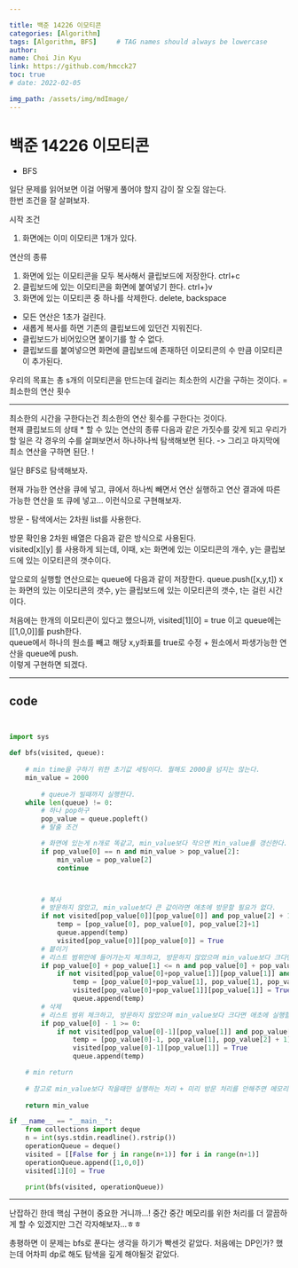 ```yaml
---

title: 백준 14226 이모티콘
categories: [Algorithm]
tags: [Algorithm, BFS]     # TAG names should always be lowercase
author:
name: Choi Jin Kyu
link: https://github.com/hmcck27
toc: true
# date: 2022-02-05

img_path: /assets/img/mdImage/
---
```


# 백준 14226 이모티콘

- BFS


일단 문제를 읽어보면 이걸 어떻게 풀어야 할지 감이 잘 오질 않는다.  
한번 조건을 잘 살펴보자.

시작 조건
1. 화면에는 이미 이모티콘 1개가 있다.

연산의 종류
1. 화면에 있는 이모티콘을 모두 복사해서 클립보드에 저장한다. ctrl+c
2. 클립보드에 있는 이모티콘을 화면에 붙여넣기 한다. ctrl+}v
3. 화면에 있는 이모티콘 중 하나를 삭제한다. delete, backspace

- 모든 연산은 1초가 걸린다.  
- 새롭게 복사를 하면 기존의 클립보드에 있던건 지워진다.  
- 클립보드가 비어있으면 붙이기를 할 수 없다.
- 클립보드를 붙여넣으면 화면에 클립보드에 존재하던 이모티콘의 수 만큼 이모티콘이 추가된다. 

우리의 목표는 총 s개의 이모티콘을 만드는데 걸리는 최소한의 시간을 구하는 것이다. = 최소한의 연산 횟수

---

최소한의 시간을 구한다는건 최소한의 연산 횟수를 구한다는 것이다.  
현재 클립보드의 상태 * 할 수 있는 연산의 종류
다음과 같은 가짓수를 갖게 되고 우리가 할 일은 각 경우의 수를 살펴보면서 하나하나씩 탐색해보면 된다. -> 그리고 마지막에 최소 연산을 구하면 된단. !

일단 BFS로 탐색해보자.

현재 가능한 연산을 큐에 넣고, 큐에서 하나씩 빼면서 연산 실행하고 연산 결과에 따른 가능한 연산을 또 큐에 넣고... 이런식으로 구현해보자.

방문 - 탐색에서는 2차원 list를 사용한다.

방문 확인용 2차원 배열은 다음과 같은 방식으로 사용된다.  
visited[x][y] 를 사용하게 되는데,
이때, x는 화면에 있는 이모티콘의 개수, y는 클립보드에 있는 이모티콘의 갯수이다.  

앞으로의 실행할 연산으로는 queue에 다음과 같이 저장한다.
queue.push([x,y,t])
x는 화면의 있는 이모티콘의 갯수, y는 클립보드에 있는 이모티콘의 갯수, t는 걸린 시간이다.

처음에는 한개의 이모티콘이 있다고 했으니까,
visited[1][0] = true 이고 queue에는 [[1,0,0]]를 push한다.  
queue에서 하나의 원소를 빼고 해당 x,y좌표를 true로 수정 + 원소에서 파생가능한 연산을 queue에 push.  
이렇게 구현하면 되겠다.  



---

## code

```python


import sys

def bfs(visited, queue):
    
    # min time을 구하기 위한 초기값 세팅이다. 뭘해도 2000을 넘지는 않는다.
    min_value = 2000
    
        # queue가 빌때까지 실행한다.
    while len(queue) != 0:
        # 하나 pop하구
        pop_value = queue.popleft()
        # 탈출 조건

        # 화면에 있는게 n개로 똑같고, min_value보다 작으면 Min_value를 갱신한다.
        if pop_value[0] == n and min_value > pop_value[2]:
            min_value = pop_value[2]
            continue



        # 복사
        # 방문하지 않았고, min_value보다 큰 값이라면 애초에 방문할 필요가 없다.
        if not visited[pop_value[0]][pop_value[0]] and pop_value[2] + 1 < min_value:
            temp = [pop_value[0], pop_value[0], pop_value[2]+1]
            queue.append(temp)
            visited[pop_value[0]][pop_value[0]] = True
        # 븥이기
        # 리스트 범위안에 들어가는지 체크하고, 방문하지 않았으며 min_value보다 크다면 애초에 실행할 필요도 없다.
        if pop_value[0] + pop_value[1] <= n and pop_value[0] + pop_value[1] >= 0:
            if not visited[pop_value[0]+pop_value[1]][pop_value[1]] and pop_value[2] + 1 < min_value:
                temp = [pop_value[0]+pop_value[1], pop_value[1], pop_value[2] + 1]
                visited[pop_value[0]+pop_value[1]][pop_value[1]] = True
                queue.append(temp)
        # 삭제
        # 리스트 범위 체크하고, 방문하지 않았으며 min_value보다 크다면 애초에 실행할 필요도 없다.
        if pop_value[0] - 1 >= 0:
            if not visited[pop_value[0]-1][pop_value[1]] and pop_value[2] + 1 < min_value:
                temp = [pop_value[0]-1, pop_value[1], pop_value[2] + 1]
                visited[pop_value[0]-1][pop_value[1]] = True
                queue.append(temp)

    # min return    
    
    # 참고로 min_value보다 작을때만 실행하는 처리 + 미리 방문 처리를 안해주면 메모리 터질 가능성이 높다..! queue에 너무 많이 쌓인다.
                
    return min_value

if __name__ == "__main__":
    from collections import deque
    n = int(sys.stdin.readline().rstrip())
    operationQueue = deque()
    visited = [[False for j in range(n+1)] for i in range(n+1)]
    operationQueue.append([1,0,0])
    visited[1][0] = True

    print(bfs(visited, operationQueue))
```

---
난잡하긴 한데 핵심 구현이 중요한 거니까...!
중간 중간 메모리를 위한 처리를 더 깔끔하게 할 수 있겠지만 그건 각자해보자...ㅎㅎ

총평하면 이 문제는 bfs로 푼다는 생각을 하기가 빡센것 같았다. 처음에는 DP인가? 했는데 어차피 dp로 해도 탐색을 깊게 해야될것 같았다.